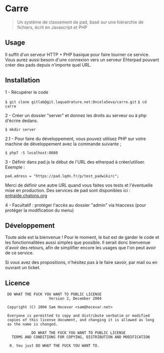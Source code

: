 # Carre

> Un système de classement de pad, basé sur une hiérarchie de fichiers, écrit en Javascript et PHP

## Usage

Il suffit d'un serveur HTTP + PHP basique pour faire tourner ce service. Vous aurez aussi besoin d'une connexion vers un serveur Ehterpad pouvant créer des pads depuis n'importe quel URL. 

## Installation

1 - Récupérer le code 

`$ git clone gitlab@git.laquadrature.net:Oncela5eva/carre.git`
`$ cd carre`

2 - Créer un dossier "server" et donnez les droits au serveur ou à php d'écrire dedans.

`$ mkdir server`
	
2.1 - Pour faire du développement, vous pouvez utilisez PHP sur votre machine de développement avec la commande suivante ;

`$ php7 -S localhost:8080`

3 - Définir dans pad.js le début de l'URL des etherpad à créer/utiliser. Exemple :

`pad.adress = "https://pad.lqdn.fr/p/test_padwikirc";`

Merci de définir une autre URL quand vous faites vos tests et l'éventuelle mise en production. Des services de pad sont disponibles ici : [entraide.chatons.org](https://entraide.chatons.org) 
	
4 - Facultatif : protéger l'accès au dossier "admin" via htaccess (pour protéger la modification du menu)

## Développement 

Toute aide est la bienvenue ! Pour le moment, le but est de garder le code et les fonctionnalitées aussi simples que possible. Il serait donc bienvenue d'avoir des retours, afin de simplifier encore les usages que l'on peut avoir de ce service.

Si vous avez des propositions, n'hésitez pas à le faire savoir, par mail ou en ouvrant un ticket.

## Licence

```
 DO WHAT THE FUCK YOU WANT TO PUBLIC LICENSE 
                    Version 2, December 2004 

 Copyright (C) 2004 Sam Hocevar <sam@hocevar.net> 

 Everyone is permitted to copy and distribute verbatim or modified 
 copies of this license document, and changing it is allowed as long 
 as the name is changed. 

            DO WHAT THE FUCK YOU WANT TO PUBLIC LICENSE 
   TERMS AND CONDITIONS FOR COPYING, DISTRIBUTION AND MODIFICATION 

  0. You just DO WHAT THE FUCK YOU WANT TO.
```
